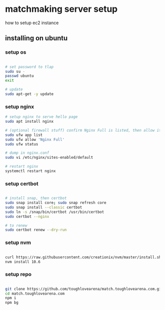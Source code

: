 # matchmaking server setup

how to setup ec2 instance

## installing on ubuntu

### setup os

```bash

# set password to tlap
sudo su -
passwd ubuntu
exit

# update
sudo apt-get -y update

```

### setup nginx

```bash
# setup nginx to serve hello page
sudo apt install nginx

# (optional firewall stuff) confirm Nginx Full is listed, then allow it
sudo ufw app list
sudo ufw allow 'Nginx Full'
sudo ufw status

# dump in nginx.conf
sudo vi /etc/nginx/sites-enabled/default

# restart nginx
systemctl restart nginx

```

### setup certbot

```bash

# install snap, then certbot
sudo snap install core; sudo snap refresh core
sudo snap install --classic certbot
sudo ln -s /snap/bin/certbot /usr/bin/certbot
sudo certbot --nginx

# to renew
sudo certbot renew --dry-run

```

### setup nvm

```bash

curl https://raw.githubusercontent.com/creationix/nvm/master/install.sh | bash
nvm install 10.6

```

### setup repo

```bash

git clone https://github.com/toughlovearena/match.toughlovearena.com.git
cd match.toughlovearena.com
npm i
npm bg

```
